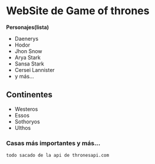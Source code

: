 
# WebSite de Game of thrones

**Personajes(lista)**
- Daenerys
- Hodor
- Jhon Snow
- Arya Stark
- Sansa Stark
- Cersei Lannister
- y más...

## Continentes
- Westeros
- Essos
- Sothoryos
- Ulthos

### Casas más importantes y más...
``todo sacado de la api de thronesapi.com``
